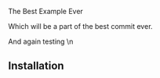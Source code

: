 The Best Example Ever

Which will be a part of the best commit ever.

And again testing
\n
## Installation
